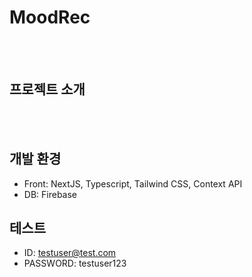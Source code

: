 # MoodRec

<br /><br />

## 프로젝트 소개

<br /><br />

## 개발 환경

- Front: NextJS, Typescript, Tailwind CSS, Context API
- DB: Firebase

## 테스트

- ID: testuser@test.com
- PASSWORD: testuser123
